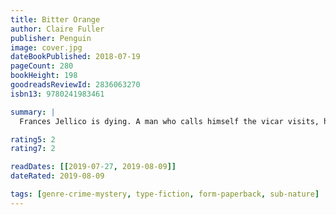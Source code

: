 ```yaml
---
title: Bitter Orange
author: Claire Fuller
publisher: Penguin
image: cover.jpg
dateBookPublished: 2018-07-19
pageCount: 280
bookHeight: 198
goodreadsReviewId: 2836063270
isbn13: 9780241983461

summary: |
  Frances Jellico is dying. A man who calls himself the vicar visits, hoping to extract a deathbed confession. He wants to know what really happened that fateful summer of 1969, when Frances - tasked with surveying a dilapidated country house - first set eyes on the glamorous bohemian couple, Cara and Peter. She recalls the relationship they forged through sweltering days, lavish dinners and elaborate lies, and the Judas hole through which she would spy on the couple.

rating5: 2
rating7: 2

readDates: [[2019-07-27, 2019-08-09]]
dateRated: 2019-08-09

tags: [genre-crime-mystery, type-fiction, form-paperback, sub-nature]
---
```

